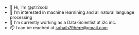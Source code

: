 - 👋 Hi, I’m @ptr2sobi
- 👀 I’m interested in machine learnining and all natural language processing
- 🌱 I'm currently working as a Data-Scientist at i2c inc. 
- 📫 I can be reached at sohaib79here@gmail.com

<!---
ptr2sobi/ptr2sobi is a ✨ special ✨ repository because its `README.md` (this file) appears on your GitHub profile.
You can click the Preview link to take a look at your changes.
--->
